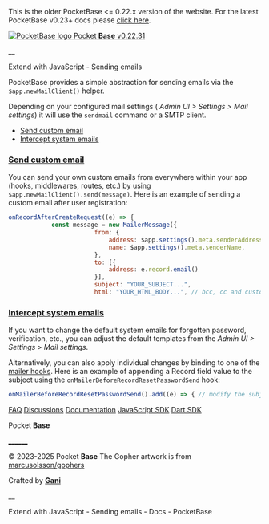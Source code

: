 This is the older PocketBase <= 0.22.x version of the website. For the latest PocketBase v0.23+ docs please [click here](https://pocketbase.io/). 

[![PocketBase logo](./js-sending-emails_files/logo.svg) Pocket **Base** v0.22.31](https://pocketbase.io/old/)

__

Extend with JavaScript - Sending emails

PocketBase provides a simple abstraction for sending emails via the `$app.newMailClient()` helper.

Depending on your configured mail settings ( _Admin UI > Settings > Mail settings_) it will use the `sendmail` command or a SMTP client.

  * [Send custom email](./js-sending-emails.md#send-custom-email)
  * [Intercept system emails](./js-sending-emails.md#intercept-system-emails)

### [ Send custom email ](./js-sending-emails.md#send-custom-email)

You can send your own custom emails from everywhere within your app (hooks, middlewares, routes, etc.) by using `$app.newMailClient().send(message)`. Here is an example of sending a custom email after user registration:

```javascript
onRecordAfterCreateRequest((e) => {
            const message = new MailerMessage({
                        from: {
                            address: $app.settings().meta.senderAddress,
                            name: $app.settings().meta.senderName,
                        },
                        to: [{
                            address: e.record.email()
                        }],
                        subject: "YOUR_SUBJECT...",
                        html: "YOUR_HTML_BODY...", // bcc, cc and custom headers are also supported... }) $app.newMailClient().send(message) }, "users");
```

### [ Intercept system emails ](./js-sending-emails.md#intercept-system-emails)

If you want to change the default system emails for forgotten password, verification, etc., you can adjust the default templates from the _Admin UI > Settings > Mail settings_.

Alternatively, you can also apply individual changes by binding to one of the [mailer hooks](./js-event-hooks.md#mailer-hooks). Here is an example of appending a Record field value to the subject using the `onMailerBeforeRecordResetPasswordSend` hook:

```javascript
onMailerBeforeRecordResetPasswordSend().add((e) => { // modify the subject e.message.subject += (" " + e.record.get("name")) })
```

[FAQ](https://pocketbase.io/old/faq) [Discussions](https://github.com/pocketbase/pocketbase/discussions) [Documentation](https://pocketbase.io/old/docs) [JavaScript SDK](https://github.com/pocketbase/js-sdk) [Dart SDK](https://github.com/pocketbase/dart-sdk)

Pocket **Base**

[__](mailto:support@pocketbase.io)[__](https://twitter.com/pocketbase)[__](https://github.com/pocketbase/pocketbase)

© 2023-2025 Pocket **Base** The Gopher artwork is from [marcusolsson/gophers](https://github.com/marcusolsson/gophers)

Crafted by [**Gani**](https://gani.bg/)

__

Extend with JavaScript - Sending emails - Docs - PocketBase
